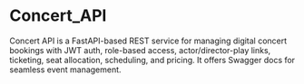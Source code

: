 # Concert_API
Concert API is a FastAPI-based REST service for managing digital concert bookings with JWT auth, role-based access, actor/director-play links, ticketing, seat allocation, scheduling, and pricing. It offers Swagger docs for seamless event management.
